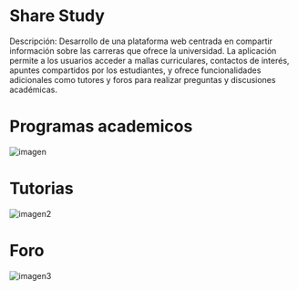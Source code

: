 # Share Study
Descripción: Desarrollo de una plataforma web centrada
en compartir información sobre las carreras que ofrece la
universidad. La aplicación permite a los usuarios acceder
a mallas curriculares, contactos de interés, apuntes
compartidos por los estudiantes, y ofrece funcionalidades
adicionales como tutores y foros para realizar preguntas y
discusiones académicas.
# Programas academicos
![imagen](https://photos.fife.usercontent.google.com/pw/AP1GczP5xw9no1hN2616kqVWRk4p-X3MNiQSLvkTusu6UaNZsHKlOWCaWBX8=w592-h241-no?authuser=0)
# Tutorias
![imagen2](https://photos.fife.usercontent.google.com/pw/AP1GczP5xw9no1hN2616kqVWRk4p-X3MNiQSLvkTusu6UaNZsHKlOWCaWBX8=w592-h241-no?authuser=0)
# Foro
![imagen3](https://photos.fife.usercontent.google.com/pw/AP1GczPx-RuSt45o6bwcpE66HTEySPlQo1hsD5B5Ndr8FSQJWeZrFHc7w9No=w509-h241-no?authuser=0)
